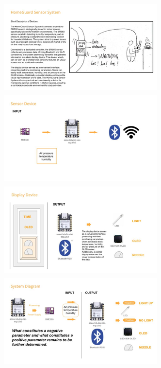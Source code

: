 ![514ARCHITECTURE](514ARCHITECTURE.jpg)

![514ARCHITECTURE(1)](514ARCHITECTURE(1).jpg)

![514ARCHITECTURE(2)](514ARCHITECTURE(2).jpg)

![514ARCHITECTURE(3)](514ARCHITECTURE(3).jpg)

